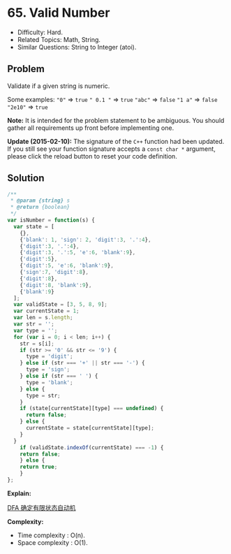 # 65. Valid Number

- Difficulty: Hard.
- Related Topics: Math, String.
- Similar Questions: String to Integer (atoi).

## Problem

Validate if a given string is numeric.

Some examples:
```"0"``` => ```true```
```" 0.1 "``` => ```true```
```"abc"``` => ```false```
```"1 a"``` => ```false```
```"2e10"``` => ```true```

**Note:** It is intended for the problem statement to be ambiguous. You should gather all requirements up front before implementing one.

**Update (2015-02-10):**
The signature of the ```C++``` function had been updated. If you still see your function signature accepts a ```const char *``` argument, please click the reload button to reset your code definition.

## Solution

```javascript
/**
 * @param {string} s
 * @return {boolean}
 */
var isNumber = function(s) {
  var state = [
    {}, 
    {'blank': 1, 'sign': 2, 'digit':3, '.':4}, 
    {'digit':3, '.':4},
    {'digit':3, '.':5, 'e':6, 'blank':9},
    {'digit':5},
    {'digit':5, 'e':6, 'blank':9},
    {'sign':7, 'digit':8},
    {'digit':8},
    {'digit':8, 'blank':9},
    {'blank':9}
  ];
  var validState = [3, 5, 8, 9];
  var currentState = 1;
  var len = s.length;
  var str = '';
  var type = '';
  for (var i = 0; i < len; i++) {
    str = s[i];
    if (str >= '0' && str <= '9') {
      type = 'digit';
    } else if (str === '+' || str === '-') {
      type = 'sign';
    } else if (str === ' ') {
      type = 'blank';
    } else {
      type = str;
    }
    if (state[currentState][type] === undefined) {
      return false;
    } else {
      currentState = state[currentState][type];
    }
  }
	if (validState.indexOf(currentState) === -1) {
    return false;
	} else {
    return true;
	}
};
```

**Explain:**

[DFA 确定有限状态自动机](https://leetcode.com/problems/valid-number/discuss/23728/A-simple-solution-in-Python-based-on-DFA)

**Complexity:**

* Time complexity : O(n).
* Space complexity : O(1).
